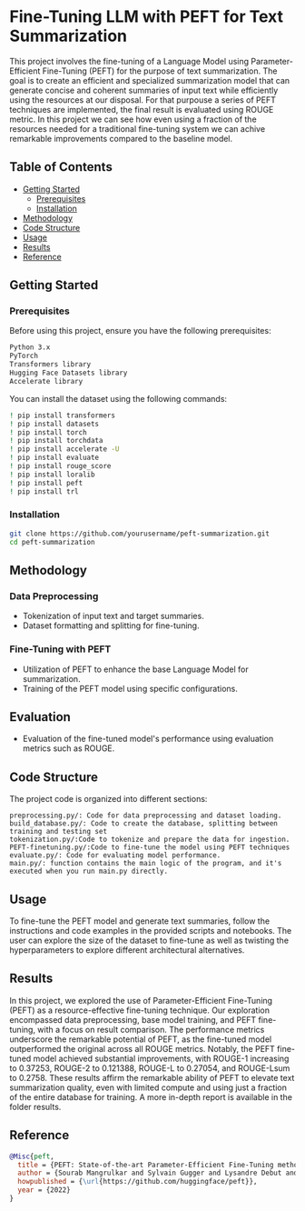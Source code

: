 # Fine-Tuning LLM with PEFT for Text Summarization

This project involves the fine-tuning of a Language Model using Parameter-Efficient Fine-Tuning (PEFT) for the purpose of text summarization. The goal is to create an efficient and specialized summarization model that can generate concise and coherent summaries of input text while efficiently using the resources at our disposal.
For that purpouse a series of PEFT techniques are implemented, the final result is evaluated using ROUGE metric.
In this project we can see how even using a fraction of the resources needed for a traditional fine-tuning system we can achive remarkable improvements compared to the baseline model.

## Table of Contents

- [Getting Started](#getting-started)
  - [Prerequisites](#prerequisites)
  - [Installation](#installation)
- [Methodology](#methodology)
- [Code Structure](#code-structure)
- [Usage](#usage)
- [Results](#results)
- [Reference](#reference)


## Getting Started

### Prerequisites

Before using this project, ensure you have the following prerequisites:
```bash
Python 3.x
PyTorch
Transformers library
Hugging Face Datasets library
Accelerate library
```

You can install the dataset using the following commands:

```bash
! pip install transformers
! pip install datasets
! pip install torch
! pip install torchdata
! pip install accelerate -U
! pip install evaluate
! pip install rouge_score
! pip install loralib
! pip install peft
! pip install trl
```

### Installation

```bash
git clone https://github.com/yourusername/peft-summarization.git
cd peft-summarization
```

## Methodology

### Data Preprocessing

  - Tokenization of input text and target summaries.
  - Dataset formatting and splitting for fine-tuning.

### Fine-Tuning with PEFT

  - Utilization of PEFT to enhance the base Language Model for summarization.
  - Training of the PEFT model using specific configurations.

## Evaluation

- Evaluation of the fine-tuned model's performance using evaluation metrics such as ROUGE.

## Code Structure

The project code is organized into different sections:

    preprocessing.py/: Code for data preprocessing and dataset loading.
    build_database.py/: Code to create the database, splitting between training and testing set
    tokenization.py/:Code to tokenize and prepare the data for ingestion.
    PEFT-finetuning.py/:Code to fine-tune the model using PEFT techniques
    evaluate.py/: Code for evaluating model performance.
    main.py/: function contains the main logic of the program, and it's executed when you run main.py directly.

## Usage

To fine-tune the PEFT model and generate text summaries, follow the instructions and code examples in the provided scripts and notebooks.
The user can explore the size of the dataset to fine-tune as well as twisting the hyperparameters to explore different architectural alternatives.

## Results

In this project, we explored the use of Parameter-Efficient Fine-Tuning (PEFT) as a resource-effective fine-tuning technique. Our exploration encompassed data preprocessing, base model training, and PEFT fine-tuning, with a focus on result comparison. The performance metrics underscore the remarkable potential of PEFT, as the fine-tuned model outperformed the original across all ROUGE metrics. Notably, the PEFT fine-tuned model achieved substantial improvements, with ROUGE-1 increasing to 0.37253, ROUGE-2 to 0.121388, ROUGE-L to 0.27054, and ROUGE-Lsum to 0.2758. These results affirm the remarkable ability of PEFT to elevate text summarization quality, even with limited compute and using just a fraction of the entire database for training.
A more in-depth report is available in the folder results.

## Reference

```bibtex
@Misc{peft,
  title = {PEFT: State-of-the-art Parameter-Efficient Fine-Tuning methods},
  author = {Sourab Mangrulkar and Sylvain Gugger and Lysandre Debut and Younes Belkada and Sayak Paul and Benjamin Bossan},
  howpublished = {\url{https://github.com/huggingface/peft}},
  year = {2022}
}
